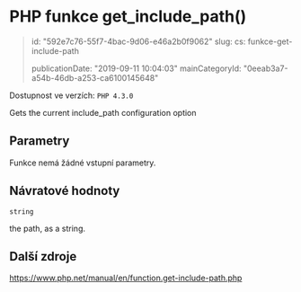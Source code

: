 PHP funkce get_include_path()
=============================

> id: "592e7c76-55f7-4bac-9d06-e46a2b0f9062"
> slug:
> 	cs: funkce-get-include-path
>
> publicationDate: "2019-09-11 10:04:03"
> mainCategoryId: "0eeab3a7-a54b-46db-a253-ca6100145648"

Dostupnost ve verzích: `PHP 4.3.0`

Gets the current include_path configuration option


Parametry
--------------

Funkce nemá žádné vstupní parametry.

Návratové hodnoty
----------------

`string`

the path, as a string.

Další zdroje
------------

https://www.php.net/manual/en/function.get-include-path.php
